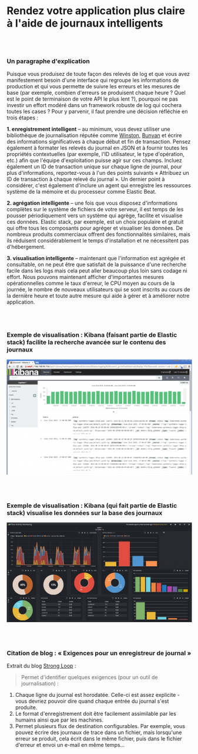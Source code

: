 # Rendez votre application plus claire à l'aide de journaux intelligents

<br/><br/>

### Un paragraphe d'explication

Puisque vous produisez de toute façon des relevés de log et que vous avez manifestement besoin d'une interface qui regroupe les informations de production et qui vous permette de suivre les erreurs et les mesures de base (par exemple, combien d'erreurs se produisent chaque heure ? Quel est le point de terminaison de votre API le plus lent ?), pourquoi ne pas investir un effort modéré dans un framework robuste de log qui cochera toutes les cases ? Pour y parvenir, il faut prendre une décision réfléchie en trois étapes :

**1. enregistrement intelligent** – au minimum, vous devez utiliser une bibliothèque de journalisation réputée comme [Winston](https://github.com/winstonjs/winston), [Bunyan](https://github.com/trentm/node-bunyan) et écrire des informations significatives à chaque début et fin de transaction. Pensez également à formater les relevés du journal en JSON et à fournir toutes les propriétés contextuelles (par exemple, l'ID utilisateur, le type d'opération, etc.) afin que l'équipe d'exploitation puisse agir sur ces champs. Incluez également un ID de transaction unique sur chaque ligne de journal, pour plus d'informations, reportez-vous à l'un des points suivants « Attribuez un ID de transaction à chaque relevé du journal ». Un dernier point à considérer, c'est également d'inclure un agent qui enregistre les ressources système de la mémoire et du processeur comme Elastic Beat.

**2. agrégation intelligente** – une fois que vous disposez d'informations complètes sur le système de fichiers de votre serveur, il est temps de les pousser périodiquement vers un système qui agrège, facilite et visualise ces données. Elastic stack, par exemple, est un choix populaire et gratuit qui offre tous les composants pour agréger et visualiser les données. De nombreux produits commerciaux offrent des fonctionnalités similaires, mais ils réduisent considérablement le temps d'installation et ne nécessitent pas d'hébergement.

**3. visualisation intelligente** – maintenant que l'information est agrégée et consultable, on ne peut être que satisfait de la puissance d'une recherche facile dans les logs mais cela peut aller beaucoup plus loin sans codage ni effort. Nous pouvons maintenant afficher d'importantes mesures opérationnelles comme le taux d'erreur, le CPU moyen au cours de la journée, le nombre de nouveaux utilisateurs qui se sont inscrits au cours de la dernière heure et toute autre mesure qui aide à gérer et à améliorer notre application.

<br/><br/>

### Exemple de visualisation : Kibana (faisant partie de Elastic stack) facilite la recherche avancée sur le contenu des journaux

![Kibana facilite la recherche avancée sur le contenu des journaux](/assets/images/smartlogging1.png "Kibana facilite la recherche avancée sur le contenu des journaux")

<br/><br/>

### Exemple de visualisation : Kibana (qui fait partie de Elastic stack) visualise les données sur la base des journaux

![Kibana visualise les données sur la base des journaux](/assets/images/smartlogging2.jpg "Kibana visualise les données sur la base des journaux")

<br/><br/>

### Citation de blog : « Exigences pour un enregistreur de journal »

Extrait du blog [Strong Loop](https://strongloop.com/strongblog/compare-node-js-logging-winston-bunyan/) :

> Permet d'identifier quelques exigences (pour un outil de journalisation) :
1. Chaque ligne du journal est horodatée. Celle-ci est assez explicite - vous devriez pouvoir dire quand chaque entrée du journal s'est produite.
2. Le format d'enregistrement doit être facilement assimilable par les humains ainsi que par les machines.
3. Permet plusieurs flux de destination configurables. Par exemple, vous pouvez écrire des journaux de trace dans un fichier, mais lorsqu'une erreur se produit, cela écrit dans le même fichier, puis dans le fichier d'erreur et envoi un e-mail en même temps…

<br/><br/>

<br/><br/>
